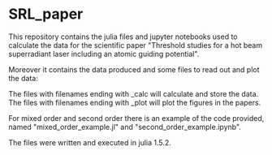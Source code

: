 # SRL_paper
This repository contains the julia files and jupyter notebooks
used to calculate the data for the scientific paper 
"Threshold studies for a hot beam superradiant laser 
including an atomic guiding potential".

Moreover it contains the data produced and some files
to read out and plot the data:

The files with filenames ending with _calc will calculate
and store the data.
The files with filenames ending with _plot will plot the
figures in the papers.

For mixed order and second order there is an example of
the code provided, named "mixed_order_example.jl" and
"second_order_example.ipynb".

The files were written and executed in julia 1.5.2.
